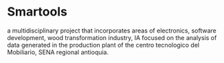 # Smartools
a multidisciplinary project that incorporates areas of electronics, software development, wood transformation industry, IA focused on the analysis of data generated in the production plant of the centro tecnologico del Mobiliario, SENA regional antioquia.
